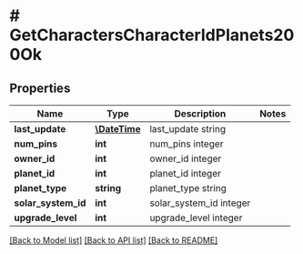 # # GetCharactersCharacterIdPlanets200Ok

## Properties

Name | Type | Description | Notes
------------ | ------------- | ------------- | -------------
**last_update** | [**\DateTime**](\DateTime.md) | last_update string |
**num_pins** | **int** | num_pins integer |
**owner_id** | **int** | owner_id integer |
**planet_id** | **int** | planet_id integer |
**planet_type** | **string** | planet_type string |
**solar_system_id** | **int** | solar_system_id integer |
**upgrade_level** | **int** | upgrade_level integer |

[[Back to Model list]](../../README.md#models) [[Back to API list]](../../README.md#endpoints) [[Back to README]](../../README.md)
